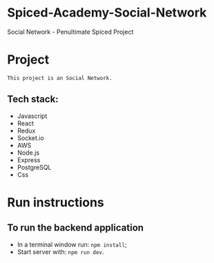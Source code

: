 # Spiced-Academy-Social-Network
Social Network - Penultimate Spiced Project

# Project
`This project is an Social Network.`
## Tech stack: 
- Javascript
- React 
- Redux 
- Socket.io
- AWS
- Node.js
- Express
- PostgreSQL
- Css

# Run instructions

## To run the backend application

- In a terminal window run: `npm install`;
- Start server with: `npm run dev`.


